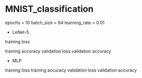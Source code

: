 # MNIST_classification
epochs = 10
batch_size = 64
learning_rate = 0.01


- LeNet-5

training loss

training accuracy
validation loss 
validation accuracy

- MLP

training loss 
training accuracy
validation loss 
validation accuracy
